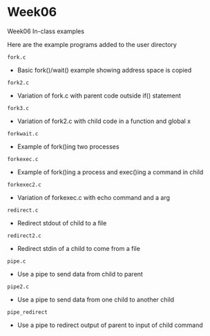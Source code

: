 # Week06 
Week06 In-class examples

Here are the example programs added to the user directory

```fork.c```
- Basic fork()/wait() example showing address space is copied

```fork2.c```
- Variation of fork.c with parent code outside if() statement

```fork3.c```
- Variation of fork2.c with child code in a function and global x

```forkwait.c```
- Example of fork()ing two processes

```forkexec.c```
- Example of fork()ing a process and exec()ing a command in child

```forkexec2.c```
- Variation of forkexec.c with echo command and a arg

```redirect.c```
- Redirect stdout of child to a file

```redirect2.c```
- Redirect stdin of a child to come from a file

```pipe.c```
- Use a pipe to send data from child to parent

```pipe2.c```
- Use a pipe to send data from one child to another child

```pipe_redirect```
- Use a pipe to redirect output of parent to input of child command
